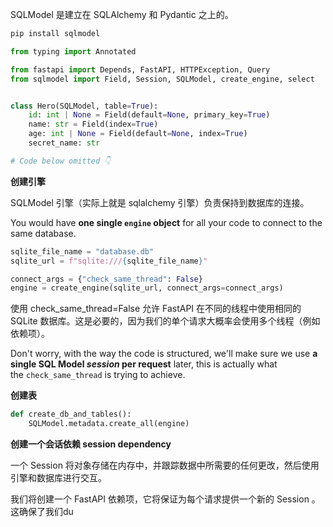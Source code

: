 SQLModel 是建立在 SQLAlchemy 和 Pydantic 之上的。

```bash
pip install sqlmodel
```

```python
from typing import Annotated

from fastapi import Depends, FastAPI, HTTPException, Query
from sqlmodel import Field, Session, SQLModel, create_engine, select


class Hero(SQLModel, table=True):
    id: int | None = Field(default=None, primary_key=True)
    name: str = Field(index=True)
    age: int | None = Field(default=None, index=True)
    secret_name: str

# Code below omitted 👇
```

**创建引擎**

SQLModel 引擎（实际上就是 sqlalchemy 引擎）负责保持到数据库的连接。

You would have **one single `engine` object** for all your code to connect to the same database.

```python
sqlite_file_name = "database.db"
sqlite_url = f"sqlite:///{sqlite_file_name}"

connect_args = {"check_same_thread": False}
engine = create_engine(sqlite_url, connect_args=connect_args)
```

使用 check_same_thread=False 允许 FastAPI 在不同的线程中使用相同的 SQLite 数据库。这是必要的，因为我们的单个请求大概率会使用多个线程（例如依赖项）。

Don't worry, with the way the code is structured, we'll make sure we use **a single SQL Model _session_ per request** later, this is actually what the `check_same_thread` is trying to achieve.

**创建表**

```python
def create_db_and_tables():
	SQLModel.metadata.create_all(engine)
```

**创建一个会话依赖 session dependency**

一个 Session 将对象存储在内存中，并跟踪数据中所需要的任何更改，然后使用引擎和数据库进行交互。

我们将创建一个 FastAPI 依赖项，它将保证为每个请求提供一个新的 Session 。这确保了我们du

